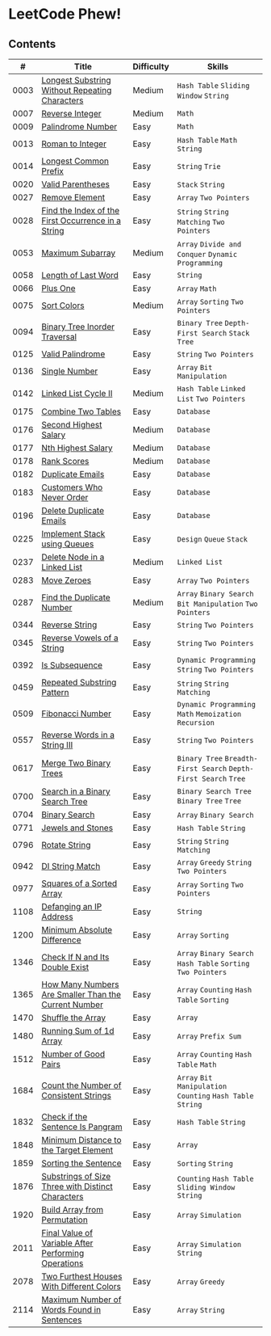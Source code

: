 # LeetCode Phew!

## Contents

| # | Title | Difficulty | Skills |
|---| ----- | ---------- | ------ |
| 0003 | [Longest Substring Without Repeating Characters](https://leetcode.com/problems/longest-substring-without-repeating-characters) | Medium | `Hash Table` `Sliding Window` `String` |
| 0007 | [Reverse Integer](https://leetcode.com/problems/reverse-integer) | Medium | `Math` |
| 0009 | [Palindrome Number](https://leetcode.com/problems/palindrome-number) | Easy | `Math` |
| 0013 | [Roman to Integer](https://leetcode.com/problems/roman-to-integer) | Easy | `Hash Table` `Math` `String` |
| 0014 | [Longest Common Prefix](https://leetcode.com/problems/longest-common-prefix) | Easy | `String` `Trie` |
| 0020 | [Valid Parentheses](https://leetcode.com/problems/valid-parentheses) | Easy | `Stack` `String` |
| 0027 | [Remove Element](https://leetcode.com/problems/remove-element) | Easy | `Array` `Two Pointers` |
| 0028 | [Find the Index of the First Occurrence in a String](https://leetcode.com/problems/find-the-index-of-the-first-occurrence-in-a-string) | Easy | `String` `String Matching` `Two Pointers` |
| 0053 | [Maximum Subarray](https://leetcode.com/problems/maximum-subarray) | Medium | `Array` `Divide and Conquer` `Dynamic Programming` |
| 0058 | [Length of Last Word](https://leetcode.com/problems/length-of-last-word) | Easy | `String` |
| 0066 | [Plus One](https://leetcode.com/problems/plus-one) | Easy | `Array` `Math` |
| 0075 | [Sort Colors](https://leetcode.com/problems/sort-colors) | Medium | `Array` `Sorting` `Two Pointers` |
| 0094 | [Binary Tree Inorder Traversal](https://leetcode.com/problems/binary-tree-inorder-traversal) | Easy | `Binary Tree` `Depth-First Search` `Stack` `Tree` |
| 0125 | [Valid Palindrome](https://leetcode.com/problems/valid-palindrome) | Easy | `String` `Two Pointers` |
| 0136 | [Single Number](https://leetcode.com/problems/single-number) | Easy | `Array` `Bit Manipulation` |
| 0142 | [Linked List Cycle II](https://leetcode.com/problems/linked-list-cycle-ii) | Medium | `Hash Table` `Linked List` `Two Pointers` |
| 0175 | [Combine Two Tables](https://leetcode.com/problems/combine-two-tables) | Easy | `Database` |
| 0176 | [Second Highest Salary](https://leetcode.com/problems/second-highest-salary) | Medium | `Database` |
| 0177 | [Nth Highest Salary](https://leetcode.com/problems/nth-highest-salary) | Medium | `Database` |
| 0178 | [Rank Scores](https://leetcode.com/problems/rank-scores) | Medium | `Database` |
| 0182 | [Duplicate Emails](https://leetcode.com/problems/duplicate-emails) | Easy | `Database` |
| 0183 | [Customers Who Never Order](https://leetcode.com/problems/customers-who-never-order) | Easy | `Database` |
| 0196 | [Delete Duplicate Emails](https://leetcode.com/problems/delete-duplicate-emails) | Easy | `Database` |
| 0225 | [Implement Stack using Queues](https://leetcode.com/problems/implement-stack-using-queues) | Easy | `Design` `Queue` `Stack` |
| 0237 | [Delete Node in a Linked List](https://leetcode.com/problems/delete-node-in-a-linked-list) | Medium | `Linked List` |
| 0283 | [Move Zeroes](https://leetcode.com/problems/move-zeroes) | Easy | `Array` `Two Pointers` |
| 0287 | [Find the Duplicate Number](https://leetcode.com/problems/find-the-duplicate-number) | Medium | `Array` `Binary Search` `Bit Manipulation` `Two Pointers` |
| 0344 | [Reverse String](https://leetcode.com/problems/reverse-string) | Easy | `String` `Two Pointers` |
| 0345 | [Reverse Vowels of a String](https://leetcode.com/problems/reverse-vowels-of-a-string) | Easy | `String` `Two Pointers` |
| 0392 | [Is Subsequence](https://leetcode.com/problems/is-subsequence) | Easy | `Dynamic Programming` `String` `Two Pointers` |
| 0459 | [Repeated Substring Pattern](https://leetcode.com/problems/repeated-substring-pattern) | Easy | `String` `String Matching` |
| 0509 | [Fibonacci Number](https://leetcode.com/problems/fibonacci-number) | Easy | `Dynamic Programming` `Math` `Memoization` `Recursion` |
| 0557 | [Reverse Words in a String III](https://leetcode.com/problems/reverse-words-in-a-string-iii) | Easy | `String` `Two Pointers` |
| 0617 | [Merge Two Binary Trees](https://leetcode.com/problems/merge-two-binary-trees) | Easy | `Binary Tree` `Breadth-First Search` `Depth-First Search` `Tree` |
| 0700 | [Search in a Binary Search Tree](https://leetcode.com/problems/search-in-a-binary-search-tree) | Easy | `Binary Search Tree` `Binary Tree` `Tree` |
| 0704 | [Binary Search](https://leetcode.com/problems/binary-search) | Easy | `Array` `Binary Search` |
| 0771 | [Jewels and Stones](https://leetcode.com/problems/jewels-and-stones) | Easy | `Hash Table` `String` |
| 0796 | [Rotate String](https://leetcode.com/problems/rotate-string) | Easy | `String` `String Matching` |
| 0942 | [DI String Match](https://leetcode.com/problems/di-string-match) | Easy | `Array` `Greedy` `String` `Two Pointers` |
| 0977 | [Squares of a Sorted Array](https://leetcode.com/problems/squares-of-a-sorted-array) | Easy | `Array` `Sorting` `Two Pointers` |
| 1108 | [Defanging an IP Address](https://leetcode.com/problems/defanging-an-ip-address) | Easy | `String` |
| 1200 | [Minimum Absolute Difference](https://leetcode.com/problems/minimum-absolute-difference) | Easy | `Array` `Sorting` |
| 1346 | [Check If N and Its Double Exist](https://leetcode.com/problems/check-if-n-and-its-double-exist) | Easy | `Array` `Binary Search` `Hash Table` `Sorting` `Two Pointers` |
| 1365 | [How Many Numbers Are Smaller Than the Current Number](https://leetcode.com/problems/how-many-numbers-are-smaller-than-the-current-number) | Easy | `Array` `Counting` `Hash Table` `Sorting` |
| 1470 | [Shuffle the Array](https://leetcode.com/problems/shuffle-the-array) | Easy | `Array` |
| 1480 | [Running Sum of 1d Array](https://leetcode.com/problems/running-sum-of-1d-array) | Easy | `Array` `Prefix Sum` |
| 1512 | [Number of Good Pairs](https://leetcode.com/problems/number-of-good-pairs) | Easy | `Array` `Counting` `Hash Table` `Math` |
| 1684 | [Count the Number of Consistent Strings](https://leetcode.com/problems/count-the-number-of-consistent-strings) | Easy | `Array` `Bit Manipulation` `Counting` `Hash Table` `String` |
| 1832 | [Check if the Sentence Is Pangram](https://leetcode.com/problems/check-if-the-sentence-is-pangram) | Easy | `Hash Table` `String` |
| 1848 | [Minimum Distance to the Target Element](https://leetcode.com/problems/minimum-distance-to-the-target-element) | Easy | `Array` |
| 1859 | [Sorting the Sentence](https://leetcode.com/problems/sorting-the-sentence) | Easy | `Sorting` `String` |
| 1876 | [Substrings of Size Three with Distinct Characters](https://leetcode.com/problems/substrings-of-size-three-with-distinct-characters) | Easy | `Counting` `Hash Table` `Sliding Window` `String` |
| 1920 | [Build Array from Permutation](https://leetcode.com/problems/build-array-from-permutation) | Easy | `Array` `Simulation` |
| 2011 | [Final Value of Variable After Performing Operations](https://leetcode.com/problems/final-value-of-variable-after-performing-operations) | Easy | `Array` `Simulation` `String` |
| 2078 | [Two Furthest Houses With Different Colors](https://leetcode.com/problems/two-furthest-houses-with-different-colors) | Easy | `Array` `Greedy` |
| 2114 | [Maximum Number of Words Found in Sentences](https://leetcode.com/problems/maximum-number-of-words-found-in-sentences) | Easy | `Array` `String` |